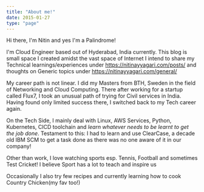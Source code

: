 ```yaml
---
title: "About me!"
date: 2015-01-27
type: "page"
---
```


Hi there, I'm Nitin and yes I'm a Palindrome!

I'm Cloud Engineer based out of Hyderabad, India currently. This blog is small space I created amidst the vast space of Internet
I intend to share my Technical learnings/experiences under https://nitinayyagari.com/posts/ and thoughts on Generic topics under https://nitinayyagari.com/general/

My career path is not linear. I did my Masters from BTH, Sweden in the field of Networking and Cloud Computing. There after working for a 
startup called Flux7, I took an unusual path of trying for Civil services in India. Having found only limited success there, I switched
back to my Tech career again. 

On the Tech Side, I mainly deal with Linux, AWS Services, Python, Kubernetes, CICD toolchain and *learn whatever needs to be learnt to get the job done*. 
Testament to this: I had to learn and use ClearCase, a decade old IBM SCM to get a task done as there was no one aware of it in our company! 

Other than work, I love watching sports esp. Tennis, Football and sometimes Test Cricket! I believe Sport has a lot to teach and inspire us

Occasionally I also try few recipes and currently learning how to cook Country Chicken(my fav too!)

